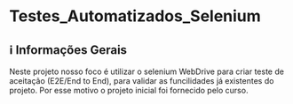 # Testes_Automatizados_Selenium

## :information_source: Informações Gerais 

Neste projeto nosso foco é utilizar o selenium WebDrive para criar teste de aceitação (E2E/End to End), para validar as funcilidades já existentes do projeto. Por esse motivo o projeto inicial foi fornecido pelo curso.

